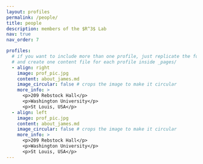 ```yaml
---
layout: profiles
permalink: /people/
title: people
description: members of the $R^3$ Lab
nav: true
nav_order: 7

profiles:
  # if you want to include more than one profile, just replicate the following block
  # and create one content file for each profile inside _pages/
  - align: right
    image: prof_pic.jpg
    content: about_james.md
    image_circular: false # crops the image to make it circular
    more_info: >
      <p>209 Rebstock Hall</p>
      <p>Washington University</p>
      <p>St Louis, USA</p>
  - align: left
    image: prof_pic.jpg
    content: about_james.md
    image_circular: false # crops the image to make it circular
    more_info: >
      <p>209 Rebstock Hall</p>
      <p>Washington University</p>
      <p>St Louis, USA</p>
---
```

